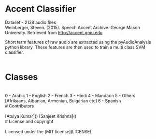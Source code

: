 # Accent Classifier

Dataset - 2138 audio files<br>
Weinberger, Steven. (2015). Speech Accent Archive. George Mason University. Retrieved from http://accent.gmu.edu <br>

Short term features of raw audio are extracted using the pyAudioAnalysis python library. These features are then used to train a multi class SVM classifier.<br>
<br>

# Classes <br>
<br>
0 - Arabic
1 - English
2 - French
3 - Hindi
4 - Mandarin
5 - Others [Afrikaans, Albanian, Armenian, Bulgarian etc]
6 - Spanish
<br>
# Contributors<br>
<br>
[Atulya Kumar]()
[Sanjeet Krishna]()
<br>
# License and copyright<br>
<br>
Licensed under the [MIT license](LICENSE)